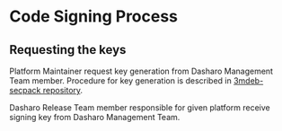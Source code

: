 # Code Signing Process

## Requesting the keys

Platform Maintainer request key generation from Dasharo Management Team member. Procedure for key generation is described in [3mdeb-secpack repository]().

Dasharo Release Team member responsible for given platform receive signing key
from Dasharo Management Team.
